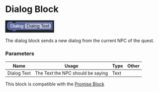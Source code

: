 # Dialog Block

![Dialog Block](../../images/quest/dialog.jpg)

The dialog block sends a new dialog from the current NPC of the quest.


### Parameters

| Name        | Usage                             | Type  | Other |
|-------------|-----------------------------------|-------|-------|
| Dialog Text | The Text the NPC should be saying | Text  |       |

This block is compatible with the [Promise Block](./promise.md)